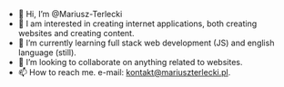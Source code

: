 - 👋 Hi, I’m @Mariusz-Terlecki
- 👀 I am interested in creating internet applications, both creating websites and creating content.
- 🌱 I’m currently learning full stack web development (JS) and english language (still).
- 💞️ I’m looking to collaborate on anything related to websites. 
- 📫 How to reach me. e-mail: kontakt@mariuszterlecki.pl.

<!---
Mariusz-Terlecki/Mariusz-Terlecki is a ✨ special ✨ repository because its `README.md` (this file) appears on your GitHub profile.
You can click the Preview link to take a look at your changes.
--->
